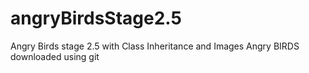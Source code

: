 # angryBirdsStage2.5
Angry Birds stage 2.5 with Class Inheritance and Images
Angry BIRDS downloaded using git
